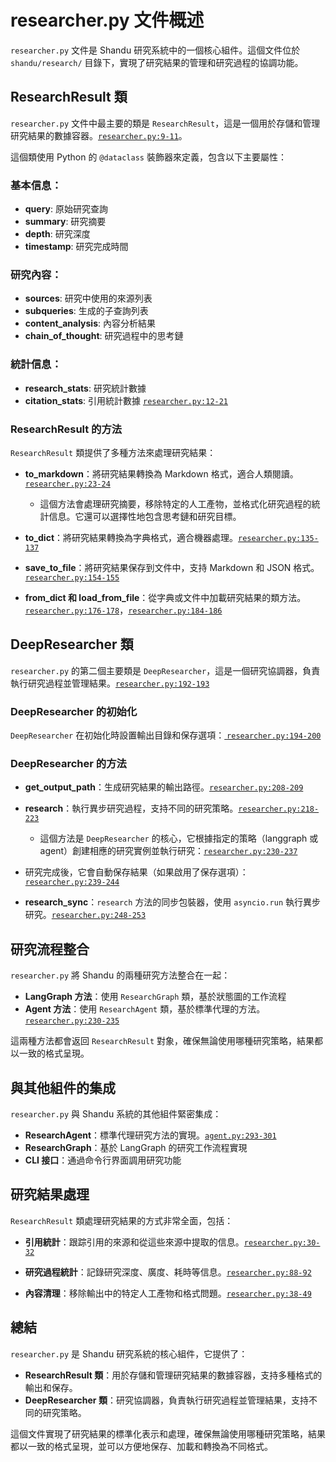# researcher.py 文件概述

`researcher.py` 文件是 Shandu 研究系統中的一個核心組件。這個文件位於 `shandu/research/` 目錄下，實現了研究結果的管理和研究過程的協調功能。

## ResearchResult 類

`researcher.py` 文件中最主要的類是 `ResearchResult`，這是一個用於存儲和管理研究結果的數據容器。[`researcher.py:9-11`](#)。

這個類使用 Python 的 `@dataclass` 裝飾器來定義，包含以下主要屬性：

### 基本信息：

- **query**: 原始研究查詢
- **summary**: 研究摘要
- **depth**: 研究深度
- **timestamp**: 研究完成時間

### 研究內容：

- **sources**: 研究中使用的來源列表
- **subqueries**: 生成的子查詢列表
- **content_analysis**: 內容分析結果
- **chain_of_thought**: 研究過程中的思考鏈

### 統計信息：

- **research_stats**: 研究統計數據
- **citation_stats**: 引用統計數據 [`researcher.py:12-21`](#)

### ResearchResult 的方法

`ResearchResult` 類提供了多種方法來處理研究結果：

- **to_markdown**：將研究結果轉換為 Markdown 格式，適合人類閱讀。[`researcher.py:23-24`](#)
    - 這個方法會處理研究摘要，移除特定的人工產物，並格式化研究過程的統計信息。它還可以選擇性地包含思考鏈和研究目標。

- **to_dict**：將研究結果轉換為字典格式，適合機器處理。[`researcher.py:135-137`](#)

- **save_to_file**：將研究結果保存到文件中，支持 Markdown 和 JSON 格式。[`researcher.py:154-155`](#)

- **from_dict 和 load_from_file**：從字典或文件中加載研究結果的類方法。[`researcher.py:176-178`](#)，[`researcher.py:184-186`](#)

## DeepResearcher 類

`researcher.py` 的第二個主要類是 `DeepResearcher`，這是一個研究協調器，負責執行研究過程並管理結果。[`researcher.py:192-193`](#)

### DeepResearcher 的初始化

`DeepResearcher` 在初始化時設置輸出目錄和保存選項：[ `researcher.py:194-200`](#)

### DeepResearcher 的方法

- **get_output_path**：生成研究結果的輸出路徑。[`researcher.py:208-209`](#)

- **research**：執行異步研究過程，支持不同的研究策略。[`researcher.py:218-223`](#)
    - 這個方法是 `DeepResearcher` 的核心，它根據指定的策略（langgraph 或 agent）創建相應的研究實例並執行研究：[`researcher.py:230-237`](#)

- 研究完成後，它會自動保存結果（如果啟用了保存選項）：[`researcher.py:239-244`](#)

- **research_sync**：`research` 方法的同步包裝器，使用 `asyncio.run` 執行異步研究。[`researcher.py:248-253`](#)

## 研究流程整合

`researcher.py` 將 Shandu 的兩種研究方法整合在一起：

- **LangGraph 方法**：使用 `ResearchGraph` 類，基於狀態圖的工作流程
- **Agent 方法**：使用 `ResearchAgent` 類，基於標準代理的方法。[`researcher.py:230-235`](#)

這兩種方法都會返回 `ResearchResult` 對象，確保無論使用哪種研究策略，結果都以一致的格式呈現。

## 與其他組件的集成

`researcher.py` 與 Shandu 系統的其他組件緊密集成：

- **ResearchAgent**：標準代理研究方法的實現。[`agent.py:293-301`](#)
- **ResearchGraph**：基於 LangGraph 的研究工作流程實現
- **CLI 接口**：通過命令行界面調用研究功能

## 研究結果處理

`ResearchResult` 類處理研究結果的方式非常全面，包括：

- **引用統計**：跟踪引用的來源和從這些來源中提取的信息。[`researcher.py:30-32`](#)

- **研究過程統計**：記錄研究深度、廣度、耗時等信息。[`researcher.py:88-92`](#)

- **內容清理**：移除輸出中的特定人工產物和格式問題。[`researcher.py:38-49`](#)

## 總結

`researcher.py` 是 Shandu 研究系統的核心組件，它提供了：

- **ResearchResult 類**：用於存儲和管理研究結果的數據容器，支持多種格式的輸出和保存。
- **DeepResearcher 類**：研究協調器，負責執行研究過程並管理結果，支持不同的研究策略。

這個文件實現了研究結果的標準化表示和處理，確保無論使用哪種研究策略，結果都以一致的格式呈現，並可以方便地保存、加載和轉換為不同格式。

